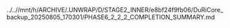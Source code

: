 ../..//mnt/h/ARCHIVE/.UNWRAP/D/STAGE2_INNER/e8bf24f9fb06/DuRiCore_backup_20250805_170301/PHASE6_2_2_2_COMPLETION_SUMMARY.md